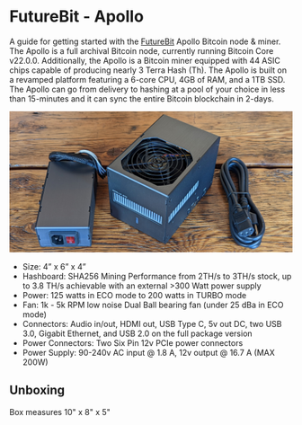 # FutureBit - Apollo
A guide for getting started with the [FutureBit](https://www.futurebit.io/) Apollo Bitcoin node & miner. The Apollo is a full archival Bitcoin node, currently running Bitcoin Core v22.0.0. Additionally, the Apollo is a Bitcoin miner equipped with 44 ASIC chips capable of producing nearly 3 Terra Hash (Th). The Apollo is built on a revamped platform featuring a 6-core CPU, 4GB of RAM, and a 1TB SSD. The Apollo can go from delivery to hashing at a pool of your choice in less than 15-minutes and it can sync the entire Bitcoin blockchain in 2-days. 

![](assets/titleimage.jpg)

- Size: 4” x 6” x 4”
- Hashboard: SHA256 Mining Performance from 2TH/s to 3TH/s stock, up to 3.8 TH/s achievable with an external >300 Watt power supply  
- Power: 125 watts in ECO mode to 200 watts in TURBO mode
- Fan: 1k - 5k RPM low noise Dual Ball bearing fan (under 25 dBa in ECO mode)
- Connectors: Audio in/out, HDMI out, USB Type C, 5v out DC, two USB 3.0, Gigabit Ethernet, and USB 2.0 on the full package version
- Power Connectors: Two Six Pin 12v PCIe power connectors
- Power Supply: 90-240v AC input @ 1.8 A,  12v output @ 16.7 A (MAX 200W)

## Unboxing
Box measures 10" x 8" x 5" 

